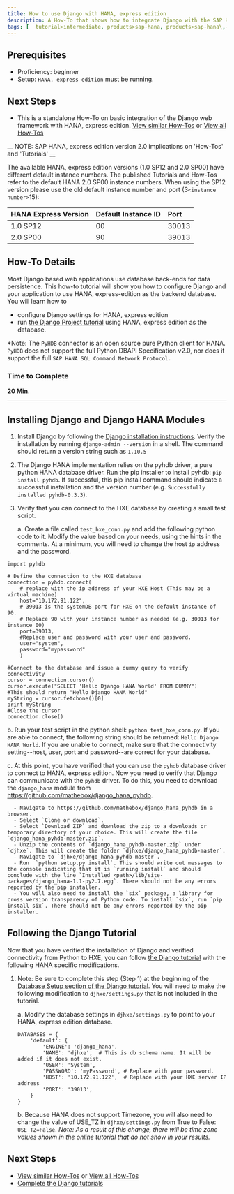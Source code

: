 ```yaml
---
title: How to use Django with HANA, express edition
description: A How-To that shows how to integrate Django with the SAP HANA, express edition by identifying HANA specific changes needed to complete the Django `polls` tutorial.
tags: [  tutorial>intermediate, products>sap-hana, products>sap-hana\,-express-edition, tutorial>how-to ]
---
```

## Prerequisites  
 - Proficiency: beginner
 - Setup: `HANA, express edition` must be running.

## Next Steps
 - This is a standalone How-To on basic integration of the Django web framework with HANA, express edition. [View similar How-Tos](http://www.sap.com/developer/tutorials.html) or [View all How-Tos](http://www.sap.com/developer/tutorials.html)


 __ NOTE: SAP HANA, express edition version 2.0 implications on 'How-Tos' and 'Tutorials' __

 The available HANA, express edition versions (1.0 SP12 and 2.0 SP00) have different default instance numbers. The published Tutorials and How-Tos refer to the default HANA 2.0 SP00 instance numbers. When using the SP12 version please use the old default instance number and port (3`<instance number>`15):

 HANA Express Version  | Default Instance ID | Port
 :-------------------  | :------------------ | :---------------
 1.0 SP12              |  00                 | 30013
 2.0 SP00              |  90                 | 39013

## How-To Details
Most Django based web applications use database back-ends for data persistence. This how-to tutorial will show you how to configure Django and your application to use HANA, express-edition as the backend database. You will learn how to
- configure Django settings for HANA, express edition
- run [the Django Project tutorial](https://docs.djangoproject.com/en/1.10/intro/tutorial01/) using HANA, express edition as the database.

*Note: The `PyHDB` connector is an open source pure Python client for HANA. `PyHDB` does not support the full Python DBAPI Specification v2.0, nor does it support the full `SAP HANA SQL Command Network Protocol.`


### Time to Complete
**20 Min**.

---

## Installing Django and Django HANA Modules

1. Install Django by following the [Django installation instructions]( https://docs.djangoproject.com/en/1.10/topics/install/#). Verify the installation by running `django-admin --version` in a shell. The command should return a version string such as `1.10.5`

2. The Django HANA implementation relies on the pyhdb driver, a pure python HANA database driver. Run the pip installer to install pyhdb: `pip install pyhdb`. If successful, this pip install command should indicate a successful installation and the version number (e.g. `Successfully installed pyhdb-0.3.3`).

3. Verify that you can connect to the HXE database by creating a small test script.

    a. Create a file called `test_hxe_conn.py` and add the following python code to it. Modify the value based on your needs, using the hints in the comments. At a minimum, you will need to change the host `ip` address and the password.

  ```
  import pyhdb

  # Define the connection to the HXE database
  connection = pyhdb.connect(
      # replace with the ip address of your HXE Host (This may be a virtual machine)
      host="10.172.91.122",
      # 39013 is the systemDB port for HXE on the default instance of 90.
      # Replace 90 with your instance number as needed (e.g. 30013 for instance 00)
      port=39013,
      #Replace user and password with your user and password.
      user="system",
      password="mypassword"
      )

  #Connect to the database and issue a dummy query to verify connectivity
  cursor = connection.cursor()
  cursor.execute("SELECT 'Hello Django HANA World' FROM DUMMY")
  #This should return "Hello Django HANA World"
  myString = cursor.fetchone()[0]
  print myString
  #Close the cursor
  connection.close()
  ```
  b. Run your test script in the python shell: `python test_hxe_conn.py`. If you are able to connect, the following string should be returned: `Hello Django HANA World`. If you are unable to connect, make sure that the connectivity setting--host, user, port and password--are correct for your database.

  c. At this point, you have verified that you can use the `pyhdb` database driver to connect to HANA, express edition. Now you need to verify that Django can communicate with the `pyhdb` driver. To do this, you need to download the `django_hana` module from https://github.com/mathebox/django_hana_pyhdb.

      - Navigate to https://github.com/mathebox/django_hana_pyhdb in a browser.
      - Select `Clone or download`.
      - Select `Download ZIP` and download the zip to a downloads or temporary directory of your choice. This will create the file `django_hana_pyhdb-master.zip`.
      - Unzip the contents of `django_hana_pyhdb-master.zip` under `djhxe`. This will create the folder `djhxe/django_hana_pyhdb-master`.
      - Navigate to `djhxe/django_hana_pyhdb-master`.
      - Run  `python setup.py install`. This should write out messages to the console indicating that it is `running install` and should conclude with the line `Installed <path>/lib/site-packages/django_hana-1.1-py2.7.egg`. There should not be any errors reported by the pip installer.
      - You will also need to install the `six` package, a library for cross version transparency of Python code. To install `six`, run `pip install six`. There should not be any errors reported by the pip installer.

## Following the Django Tutorial

Now that you have verified the installation of Django and verified connectivity from Python to HXE, you can follow [the Django tutorial](https://docs.djangoproject.com/en/1.10/intro/tutorial01/) with the following HANA specific modifications.

1. Note: Be sure to complete this step (Step 1) at the beginning of the [Database Setup section of the Django tutorial](https://docs.djangoproject.com/en/1.10/intro/tutorial02/). You will need to make the following modification to `djhxe/settings.py` that is not included in the tutorial.

    a. Modify the database settings in `djhxe/settings.py` to point to your HANA, express edition database.
    ```
    DATABASES = {
        'default': {
            'ENGINE': 'django_hana',
            'NAME': 'djhxe',  # This is db schema name. It will be added if it does not exist.
            'USER': 'System',
            'PASSWORD': 'myPassword', # Replace with your password.
            'HOST': '10.172.91.122',  # Replace with your HXE server IP address
            'PORT': '39013',
        }
    }
    ```
    b. Because HANA does not support Timezone, you will also need to change the value of USE_TZ in `djhxe/settings.py` from True to False: `USE_TZ=False`.
    *Note: As a result of this change, there will be time zone values shown in the online tutorial that do not show in your results.*


## Next Steps
 - [View similar How-Tos](http://www.sap.com/developer/tutorials.html) or [View all How-Tos](http://www.sap.com/developer/tutorials.html)
 - [Complete the Django tutorials](https://docs.djangoproject.com/en/1.10/intro/tutorial01/)
